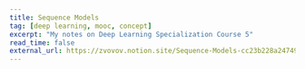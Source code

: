 ```yaml
---
title: Sequence Models
tag: [deep learning, mooc, concept]
excerpt: "My notes on Deep Learning Specialization Course 5"
read_time: false
external_url: https://zvovov.notion.site/Sequence-Models-cc23b228a247499c89e6c62d6d8ab39e
---
```

